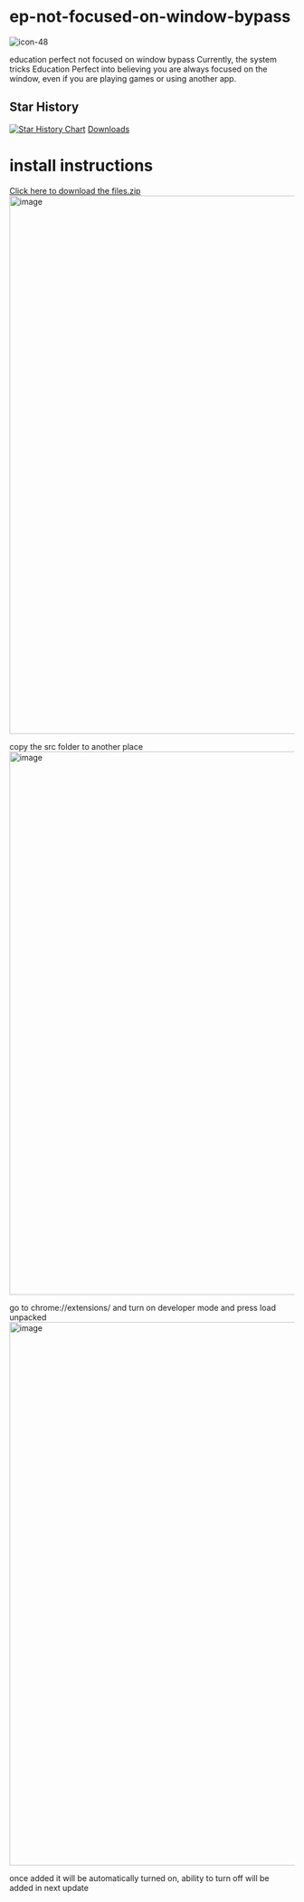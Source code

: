 # ep-not-focused-on-window-bypass
![icon-48](https://github.com/user-attachments/assets/18fb51f4-71da-44e3-a31f-44b8943b3f12)

education perfect not focused on window bypass
Currently, the system tricks Education Perfect into believing you are always focused on the window, even if you are playing games or using another app.
## Star History

[![Star History Chart](https://api.star-history.com/svg?repos=Ashton20271/ep-not-focused-on-window-bypass&type=Date)](https://www.star-history.com/#Ashton20271/ep-not-focused-on-window-bypass&Date)
[Downloads](https://img.shields.io/github/downloads/Ashton20271/ep-not-focused-on-window-bypass/total.svg)
# install instructions
[Click here to download the files.zip](https://github.com/Ashton20271/ep-not-focused-on-window-bypass/releases/latest)
<img width="950" alt="image" src="https://github.com/user-attachments/assets/097d03cc-dcfc-48b8-87fb-475eb9fdd1a0" />

copy the src folder to another place
<img width="959" alt="image" src="https://github.com/user-attachments/assets/8f3ea848-0cd8-4a17-8d34-20b21c1b1570" />

go to chrome://extensions/ and turn on developer mode and press load unpacked
<img width="959" alt="image" src="https://github.com/user-attachments/assets/e28988fc-b9fa-4fc2-a12e-f2452e44a5e4" />

once added it will be automatically turned on, ability to turn off will be added in next update
